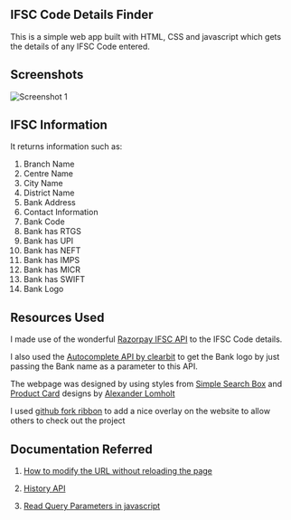 ## IFSC Code Details Finder

This is a simple web app built with HTML, CSS and javascript which gets the details of any IFSC Code entered.

## Screenshots

![Screenshot 1](https://user-images.githubusercontent.com/14297705/149788951-a318e6b5-8024-45de-a0cb-ec0fb5b4211d.png)

## IFSC Information

It returns information such as:

1. Branch Name
2. Centre Name
3. City Name
4. District Name
5. Bank Address
6. Contact Information
7. Bank Code
8. Bank has RTGS
9. Bank has UPI
10. Bank has NEFT
11. Bank has IMPS
12. Bank has MICR
13. Bank has SWIFT
14. Bank Logo

## Resources Used

I made use of the wonderful [Razorpay IFSC API](https://github.com/razorpay/ifsc/wiki/API) to the IFSC Code details.

I also used the [Autocomplete API by clearbit](https://clearbit.com/docs#autocomplete-api) to get the Bank logo by just passing the Bank name as a parameter to this API.

The webpage was designed by using styles from [Simple Search Box](https://codepen.io/alomholt/pen/XapMNw) and [Product Card](https://codepen.io/alomholt/pen/NMKyLp) designs by [Alexander Lomholt](https://codepen.io/alomholt)

I used [github fork ribbon](https://github.com/simonwhitaker/github-fork-ribbon-css) to add a nice overlay on the website to allow others to check out the project

## Documentation Referred

1. [How to modify the URL without reloading the page](https://www.30secondsofcode.org/articles/s/javascript-modify-url-without-reload)

2. [History API](https://developer.mozilla.org/en-US/docs/Web/API/History_API)

3. [Read Query Parameters in javascript](https://stackoverflow.com/a/901144)
